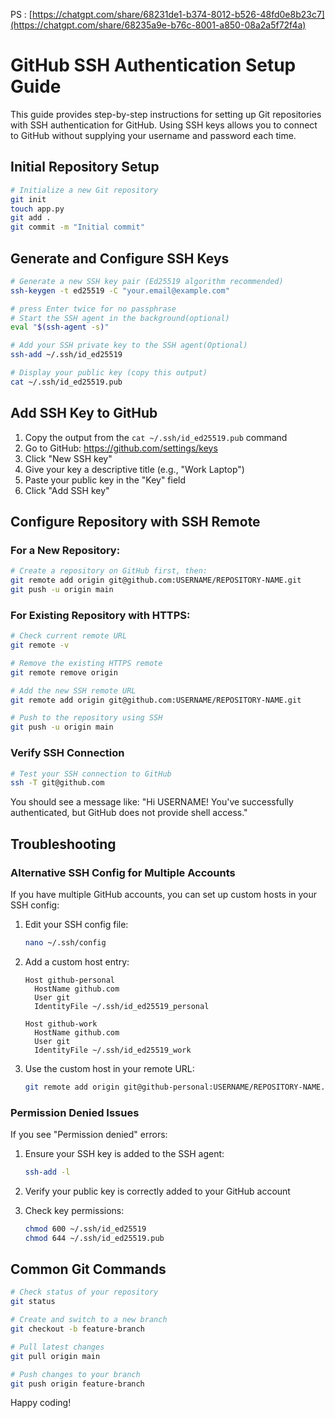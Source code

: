 
PS : [https://chatgpt.com/share/68231de1-b374-8012-b526-48fd0e8b23c7](https://chatgpt.com/share/68235a9e-b76c-8001-a850-08a2a5f72f4a)

# GitHub SSH Authentication Setup Guide

This guide provides step-by-step instructions for setting up Git repositories with SSH authentication for GitHub. Using SSH keys allows you to connect to GitHub without supplying your username and password each time.

## Initial Repository Setup

```bash
# Initialize a new Git repository
git init
touch app.py
git add .
git commit -m "Initial commit"
```

## Generate and Configure SSH Keys

```bash
# Generate a new SSH key pair (Ed25519 algorithm recommended)
ssh-keygen -t ed25519 -C "your.email@example.com"

# press Enter twice for no passphrase
# Start the SSH agent in the background(optional)
eval "$(ssh-agent -s)"

# Add your SSH private key to the SSH agent(Optional)
ssh-add ~/.ssh/id_ed25519

# Display your public key (copy this output)
cat ~/.ssh/id_ed25519.pub
```

## Add SSH Key to GitHub

1. Copy the output from the `cat ~/.ssh/id_ed25519.pub` command
2. Go to GitHub: https://github.com/settings/keys
3. Click "New SSH key"
4. Give your key a descriptive title (e.g., "Work Laptop")
5. Paste your public key in the "Key" field
6. Click "Add SSH key"

## Configure Repository with SSH Remote

### For a New Repository:

```bash
# Create a repository on GitHub first, then:
git remote add origin git@github.com:USERNAME/REPOSITORY-NAME.git
git push -u origin main
```

### For Existing Repository with HTTPS:

```bash
# Check current remote URL
git remote -v

# Remove the existing HTTPS remote
git remote remove origin

# Add the new SSH remote URL
git remote add origin git@github.com:USERNAME/REPOSITORY-NAME.git

# Push to the repository using SSH
git push -u origin main
```

### Verify SSH Connection

```bash
# Test your SSH connection to GitHub
ssh -T git@github.com
```

You should see a message like: "Hi USERNAME! You've successfully authenticated, but GitHub does not provide shell access."

## Troubleshooting

### Alternative SSH Config for Multiple Accounts

If you have multiple GitHub accounts, you can set up custom hosts in your SSH config:

1. Edit your SSH config file:
   ```bash
   nano ~/.ssh/config
   ```

2. Add a custom host entry:
   ```
   Host github-personal
     HostName github.com
     User git
     IdentityFile ~/.ssh/id_ed25519_personal
   
   Host github-work
     HostName github.com
     User git
     IdentityFile ~/.ssh/id_ed25519_work
   ```

3. Use the custom host in your remote URL:
   ```bash
   git remote add origin git@github-personal:USERNAME/REPOSITORY-NAME.git
   ```

### Permission Denied Issues

If you see "Permission denied" errors:

1. Ensure your SSH key is added to the SSH agent:
   ```bash
   ssh-add -l
   ```

2. Verify your public key is correctly added to your GitHub account

3. Check key permissions:
   ```bash
   chmod 600 ~/.ssh/id_ed25519
   chmod 644 ~/.ssh/id_ed25519.pub
   ```

## Common Git Commands

```bash
# Check status of your repository
git status

# Create and switch to a new branch
git checkout -b feature-branch

# Pull latest changes
git pull origin main

# Push changes to your branch
git push origin feature-branch
```

Happy coding!
